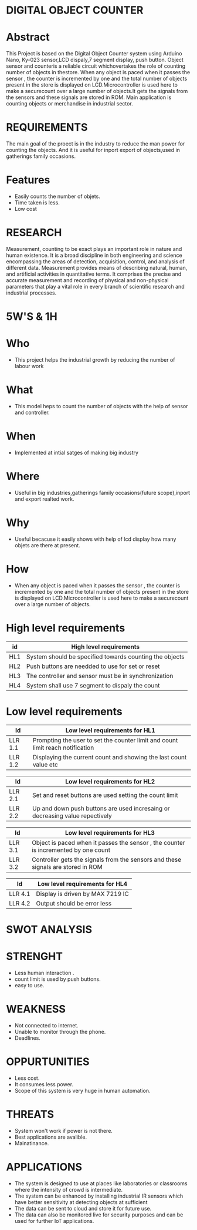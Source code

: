 # DIGITAL OBJECT COUNTER 
# Abstract
This Project is based on the  Digital Object Counter system using Arduino
Nano, Ky-023 sensor,LCD dispaly,7 segment display, push button. Object  
sensor and counteris a reliable circuit whichovertakes the role of counting 
number of objects  in thestore. When any object is paced when it passes the 
sensor , the counter is incremented by one and the total number of objects 
present in the store  is displayed on LCD.Microcontroller is used here to
make a securecount over a large number of objects.It gets the signals from 
the sensors and these signals are stored in ROM. Main application is counting 
objects or merchandise in industrial sector.

# REQUIREMENTS
The main goal of the proect is in the industry to reduce the man power for counting the objects.
And it is useful for inport export of objects,used in gatherings family occasions.
# Features
* Easily counts the number of objets.
* Time taken is less.
* Low cost
# RESEARCH
Measurement, counting to be exact plays an important role in nature and human existence. It
is a broad discipline in both engineering and science encompassing the areas of detection,
acquisition, control, and analysis of different data. Measurement provides means of describing
natural, human, and artificial activities in quantitative terms. It comprises the precise and
accurate measurement and recording of physical and non-physical parameters that play a vital
role in every branch of scientific research and industrial processes.
# 5W'S & 1H
# Who
* This project helps the industrial growth by reducing the number of labour work
# What
* This model heps to count the number of objects with the help of sensor and controller.
# When 
* Implemented at intial satges of making big industry
# Where
* Useful in big industries,gatherings family occasions(future scope),inport and export realted work.
# Why
* Useful becacuse it easily shows with help of lcd display how many objets are there at present.
# How
* When any object is paced when it passes the 
sensor , the counter is incremented by one and the total number of objects 
present in the store  is displayed on LCD.Microcontroller is used here to
make a securecount over a large number of objects.
# High level requirements
| id | High level requirements |
| ------------- | ------------- |
| HL1 | System should be specified towards counting the objects   |
| HL2 | Push buttons are needded to use for set or reset  |
| HL3 | The controller and sensor must be in synchronization  | 
| HL4 | System shall use 7 segment to dispaly the count  |

# Low level requirements
| Id | Low level requirements for HL1 |
| ---------------| ---------------------|
| LLR 1.1 | Prompting the user to set the counter limit and count limit reach notification |              
| LLR 1.2 | Displaying the current count and showing the last count value etc |  

| Id | Low level requirements for HL2 |
| ---------------| ---------------------|
| LLR 2.1 | Set and reset buttons are used setting the count limit | 
| LLR 2.2 | Up and down push buttons are used incresaing or decreasing                                                                                                                       value repectively | 

| Id | Low level requirements for HL3|                                                                   
| ---------------| ---------------------|                                                                 
| LLR 3.1 |  Object is paced when it passes the sensor , the counter is incremented by one count |                                                                               
| LLR 3.2 | Controller  gets the signals from the sensors and these signals are stored in ROM |

| Id |  Low level requirements for HL4 | 
| ---------------| ---------------------|
| LLR 4.1 | Display is driven by MAX 7219 IC |
| LLR 4.2 | Output should be error less |     

# SWOT ANALYSIS
# STRENGHT 
* Less human interaction .
* count limit is used by push buttons.
* easy to use.
# WEAKNESS
* Not connected to internet.
* Unable to monitor through the phone.
* Deadlines.
# OPPURTUNITIES
* Less cost.
* It consumes less power.
* Scope of this system is very huge in human automation.
# THREATS
* System won't work if power is not there.
* Best applications are avalible.
* Mainatinance.
# APPLICATIONS
* The  system is  designed to  use at  places like  laboratories  or classrooms where the intensity of crowd is intermediate. 
* The system  can  be  enhanced  by installing  industrial  IR  sensors which have better sensitivity at detecting objects at sufficient
* The data can be sent to  cloud and store it for future use. 
* The data can also be monitored live for security purposes and can be used for further IoT applications.


